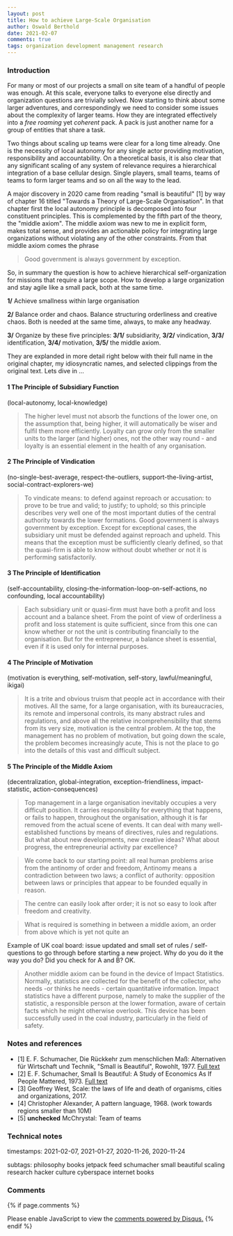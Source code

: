 ```yaml
---
layout: post
title: How to achieve Large-Scale Organisation
author: Oswald Berthold
date: 2021-02-07
comments: true
tags: organization development management research
---
```


### Introduction

For many or most of our projects a small on site team of a handful of
people was enough. At this scale, everyone talks to everyone else
directly and organization questions are trivially solved. Now starting
to think about some larger adventures, and correspondingly we need to
consider some issues about the complexity of larger teams. How they
are integrated effectively into a *free roaming* yet *coherent*
pack. A pack is just another name for a group of entities that share a
task.

Two things about scaling up teams were clear for a long time
already. One is the necessity of local autonomy for any single actor
providing motivation, responsibility and accountability. On a
theoretical basis, it is also clear that any significant scaling of
any system of relevance requires a hierarchical integration of a base
cellular design. Single players, small teams, teams of teams to form
larger teams and so on all the way to the lead.

A major discovery in 2020 came from reading "small is beautiful" [1]
by way of chapter 16 titled "Towards a Theory of Large-Scale
Organisation". In that chapter first the local autonomy principle is
decomposed into four constituent principles. This is complemented by
the fifth part of the theory, the "middle axiom". The middle axiom was
new to me in explicit form, makes total sense, and provides an
actionable policy for integrating large organizations without
violating any of the other constraints. From that middle axiom comes
the phrase

> Good government is always government by exception.

So, in summary the question is how to achieve hierarchical
self-organization for missions that require a large scope. How to
develop a large organization and stay agile like a small pack, both at
the same time.

**1/** Achieve smallness within large organisation

**2/** Balance order and chaos. Balance structuring orderliness and creative chaos. Both is needed at the same time, always, to make any headway.

**3/** Organize by these five principles: **3/1/** subsidiarity, **3/2/** vindication, **3/3/** identification, **3/4/** motivation, **3/5/** the middle axiom.

They are explanded in more detail right below with their full name in
the original chapter, my idiosyncratic names, and selected clippings
from the original text. Lets dive in ...

#### 1 The Principle of Subsidiary Function

(local-autonomy, local-knowledge)

> The higher level must not absorb the functions of the lower one, on
> the assumption that, being higher, it will automatically be wiser
> and fulfil them more efficiently. Loyalty can grow only from the
> smaller units to the larger (and higher) ones, not the other way
> round - and loyalty is an essential element in the health of any
> organisation.


#### 2 The Principle of Vindication

(no-single-best-average, respect-the-outliers, support-the-living-artist, social-contract-explorers-we)

> To vindicate means: to defend against reproach or accusation: to
> prove to be true and valid; to justify; to uphold; so this principle
> describes very well one of the most important duties of the central
> authority towards the lower formations. Good government is always
> government by exception. Except for exceptional cases, the
> subsidiary unit must be defended against reproach and upheld. This
> means that the exception must be sufficiently clearly defined, so
> that the quasi-firm is able to know without doubt whether or not it
> is performing satisfactorily.


#### 3 The Principle of Identification

(self-accountability, closing-the-information-loop-on-self-actions, no confounding, local accountability)

> Each subsidiary unit or quasi-firm must have both a profit and loss
> account and a balance sheet. From the point of view of orderliness a
> profit and loss statement is quite sufficient, since from this one
> can know whether or not the unit is contributing financially to the
> organisation. But for the entrepreneur, a balance sheet is
> essential, even if it is used only for internal purposes.

#### 4 The Principle of Motivation

(motivation is everything, self-motivation, self-story, lawful/meaningful, ikigai)

> It is a trite and obvious truism that people act in accordance with
> their motives. All the same, for a large organisation, with its
> bureaucracies, its remote and impersonal controls, its many abstract
> rules and regulations, and above all the relative
> incomprehensibility that stems from its very size, motivation is the
> central problem. At the top, the management has no problem of
> motivation, but going down the scale, the problem becomes
> increasingly acute, This is not the place to go into the details of
> this vast and difficult subject.

#### 5 The Principle of the Middle Axiom

(decentralization, global-integration, exception-friendliness, impact-statistic, action-consequences)

> Top management in a large organisation inevitably occupies a very
> difficult position. It carries responsibility for everything that
> happens, or fails to happen, throughout the organisation, although
> it is far removed from the actual scene of events. It can deal with
> many well-established functions by means of directives, rules and
> regulations. But what about new developments, new creative ideas?
> What about progress, the entrepreneurial activity par excellence?

> We come back to our starting point: all real human problems arise
> from the antinomy of order and freedom, Antinomy means a
> contradiction between two laws; a conflict of authority: opposition
> between laws or principles that appear to be founded equally in
> reason.

> The centre can easily look after order; it is not so easy to look
> after freedom and creativity.

> What is required is something in between a middle axiom, an order
> from above which is yet not quite an

Example of UK coal board: issue updated and small set of rules /
self-questions to go through before starting a new project. Why do
you do it the way you do? Did you check for A and B? OK.

> Another middle axiom can be found in the device of Impact
> Statistics.  Normally, statistics are collected for the benefit of
> the collector, who needs -or thinks he needs - certain quantitative
> information. Impact statistics have a different purpose, namely to
> make the supplier of the statistic, a responsible person at the
> lower formation, aware of certain facts which he might otherwise
> overlook. This device has been successfully used in the coal
> industry, particularly in the field of safety.

### Notes and references

- [1] E. F. Schumacher, Die Rückkehr zum menschlichen Maß: Alternativen für Wirtschaft und Technik, "Small is Beautiful", Rowohlt, 1977. [Full text](https://sub.web.fm/s/AySz2ZAbsEyyqpa)
- [2] E. F. Schumacher, Small Is Beautiful: A Study of Economics As If People Mattered, 1973. [Full text](https://www.researchgate.net/profile/Bruno_Borsari/post/What_are_the_biggest_barriers_to_sustainable_green_economy_development/attachment/5c5228893843b0544e6348bf/AS%3A720903520407553%401548888201152/download/Schumacher+%281973%29+Small+is+Beautiful.pdf)
- [3] Geoffrey West, Scale: the laws of life and death of organisms, cities and organizations, 2017.
- [4] Christopher Alexander, A pattern language, 1968. (work towards regions smaller than 10M)
- [5] **unchecked** McChrystal: Team of teams

### Technical notes

timestamps: 2021-02-07, 2021-01-27, 2020-11-26, 2020-11-24

subtags: philosophy books jetpack feed schumacher small beautiful scaling research hacker culture cyberspace internet books

### Comments

{% if page.comments %}
<div id="disqus_thread"></div>
<script>

/**
*  RECOMMENDED CONFIGURATION VARIABLES: EDIT AND UNCOMMENT THE SECTION BELOW TO INSERT DYNAMIC VALUES FROM YOUR PLATFORM OR CMS.
*  LEARN WHY DEFINING THESE VARIABLES IS IMPORTANT: https://disqus.com/admin/universalcode/#configuration-variables*/
/*
var disqus_config = function () {
this.page.url = PAGE_URL;  // Replace PAGE_URL with your page's canonical URL variable
this.page.identifier = PAGE_IDENTIFIER; // Replace PAGE_IDENTIFIER with your page's unique identifier variable
};
*/
(function() { // DON'T EDIT BELOW THIS LINE
var d = document, s = d.createElement('script');
s.src = '//x75.disqus.com/embed.js';
s.setAttribute('data-timestamp', +new Date());
(d.head || d.body).appendChild(s);
})();
</script>
<noscript>Please enable JavaScript to view the <a href="https://disqus.com/?ref_noscript">comments powered by Disqus.</a></noscript>
{% endif %}

